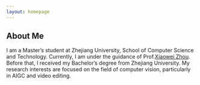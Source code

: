 ```yaml
---
layout: homepage
---
```


## About Me
I am a Master’s student at Zhejiang University, School of Computer Science and Technology. Currently, I am
under the guidance of Prof.[Xiaowei Zhou](http://xzhou.me/). Before that, I received
my Bachelor’s degree from Zhejiang University. My research interests are focused on the field of computer vision, particularly in AIGC and video editing. 
